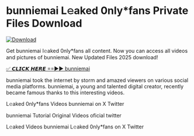 # bunniemai L𝚎aked 0nly*fans Private Files Download

[![Download](https://i.imgur.com/PoXn3jX.png)](https://mediafirer.com/bunniemai)

Get bunniemai l𝚎aked 0nly*fans all content. Now you can access all videos and pictures of bunniemai. New Updated Files 2025 download!

[✅ 𝘾𝙇𝙄𝘾𝙆 𝙃𝙀𝙍𝙀 ==►► bunniemai](https://mediafirer.com/bunniemai)

bunniemai took the internet by storm and amazed viewers on various social media platforms. bunniemai, a young and talented digital creator, recently became famous thanks to this interesting videos.

L𝚎aked 0nly*fans Videos bunniemai on X Twitter

bunniemai Tutorial Original Videos oficial twitter

L𝚎aked Videos bunniemai L𝚎aked 0nly*fans on X Twitter